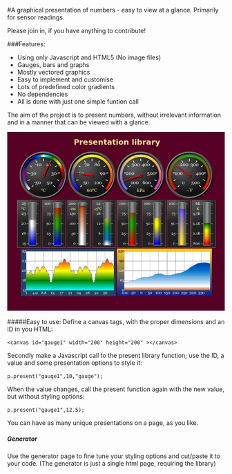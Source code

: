 #A graphical presentation of numbers - easy to view at a glance.
Primarily for sensor readings.

Please join in, if you have anything to contribute!

###Features:
* Using only Javascript and HTML5 (No image files)
* Gauges, bars and graphs
* Mostly vectored graphics
* Easy to implement and customise
* Lots of predefined color gradients
* No dependencies
* All is done with just one simple funtion call

The aim of the project is to present numbers, without irrelevant information and in a manner that can be viewed with a glance.

![Overview](https://github.com/paragi/plib/blob/master/present.jpg)

#####Easy to use:
Define a canvas tags, with the proper dimensions and an ID in you HTML:  

    <canvas id="gauge1" width="200" height="200" ></canvas>

Secondly make a Javascript call to the present library function; 
use the ID, a value and some presentation options to  style it:

    p.present("gauge1",10,"gauge");

When the value changes, call the present function again with the new value, but without styling options:

    p.present("gauge1",12.5);

You can have as many unique presentations on a page, as you like.


##### Generator
Use the generator page to fine tune your styling options and cut/paste it to your code.
(The generator is just a single html page, requiring the library)


